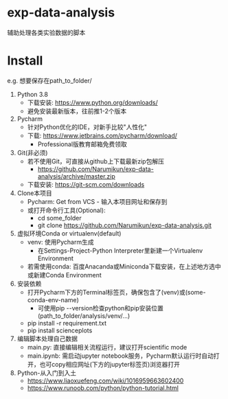 # exp-data-analysis

辅助处理各类实验数据的脚本

# Install

e.g. 想要保存在path_to_folder/

1. Python 3.8
    - 下载安装: https://www.python.org/downloads/
    - 避免安装最新版本，往前推1-2个版本
2. Pycharm
    - 针对Python优化的IDE，对新手比较"人性化"
    - 下载: https://www.jetbrains.com/pycharm/download/
        - Professional版教育邮箱免费领取
3. Git(非必须)
    - 若不使用Git，可直接从github上下载最新zip包解压
        - https://github.com/Narumikun/exp-data-analysis/archive/master.zip
    - 下载安装: https://git-scm.com/downloads
4. Clone本项目
    - Pycharm: Get from VCS - 输入本项目网址和保存到
    - 或打开命令行工具(Optional):
        - cd some_folder
        - git clone https://github.com/Narumikun/exp-data-analysis.git
5. 虚拟环境Conda or virtualenv(default)
    - venv: 使用Pycharm生成
        - 在Settings-Project-Python Interpreter里新建一个Virtualenv Environment
    - 若需使用conda: 百度Anacanda或Miniconda下载安装，在上述地方选中或新建Conda Environment
6. 安装依赖
    - 打开Pycharm下方的Terminal标签页，确保包含了(venv)或(some-conda-env-name)
        - 可使用pip --version检查python和pip安装位置(path_to_folder/analysis/venv/...)
    - pip install -r requirement.txt
    - pip install scienceplots
7. 编辑脚本处理自己数据
    - main.py: 直接编辑相关流程运行，建议打开scientific mode
    - main.ipynb: 需启动jupyter notebook服务，Pycharm默认运行时自动打开，也可copy相应网址(下方的jupyter标签页)浏览器打开
8. Python-从入门到入土
    - https://www.liaoxuefeng.com/wiki/1016959663602400
    - https://www.runoob.com/python/python-tutorial.html

